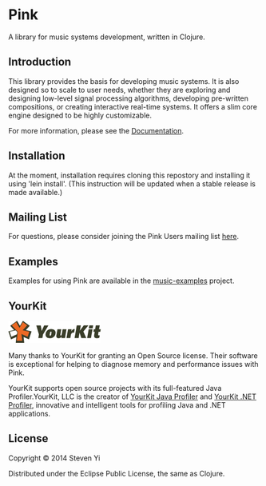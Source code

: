 # Pink

A library for music systems development, written in Clojure.

## Introduction

This library provides the basis for developing music systems.  It is also designed so to scale to user needs, whether they are exploring and designing low-level signal processing algorithms, developing pre-written compositions, or creating interactive real-time systems. It offers a slim core engine designed to be highly customizable.   

For more information, please see the [Documentation](doc/intro.md).

## Installation

At the moment, installation requires cloning this repostory and installing it using 'lein install'.  (This instruction will be updated when a stable release is made available.)

## Mailing List

For questions, please consider joining the Pink Users mailing list [here](https://groups.google.com/forum/?hl=en#!forum/pink-users).

## Examples

Examples for using Pink are available in the [music-examples](http://github.com/kunstmusik/music-examples) project. 

## YourKit 

<img src="yourkit.png"/>

Many thanks to YourKit for granting an Open Source license.  Their software is exceptional for helping to diagnose memory and performance issues with Pink.

YourKit supports open source projects with its full-featured Java Profiler.YourKit, LLC is the creator of <a href="http://www.yourkit.com/java/profiler/index.jsp">YourKit Java Profiler</a> and <a href="http://www.yourkit.com/.net/profiler/index.jsp">YourKit .NET Profiler</a>, innovative and intelligent tools for profiling Java and .NET applications.


## License

Copyright © 2014 Steven Yi 

Distributed under the Eclipse Public License, the same as Clojure.
